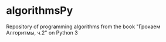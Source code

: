 # algorithmsPy
Repository of programming algorithms from the book "Грокаем Алгоритмы, ч.2" on Python 3
